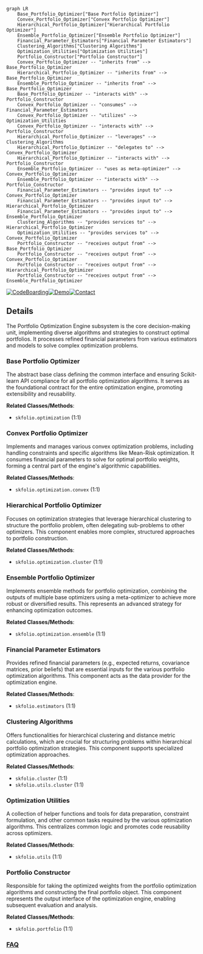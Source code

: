 ```mermaid
graph LR
    Base_Portfolio_Optimizer["Base Portfolio Optimizer"]
    Convex_Portfolio_Optimizer["Convex Portfolio Optimizer"]
    Hierarchical_Portfolio_Optimizer["Hierarchical Portfolio Optimizer"]
    Ensemble_Portfolio_Optimizer["Ensemble Portfolio Optimizer"]
    Financial_Parameter_Estimators["Financial Parameter Estimators"]
    Clustering_Algorithms["Clustering Algorithms"]
    Optimization_Utilities["Optimization Utilities"]
    Portfolio_Constructor["Portfolio Constructor"]
    Convex_Portfolio_Optimizer -- "inherits from" --> Base_Portfolio_Optimizer
    Hierarchical_Portfolio_Optimizer -- "inherits from" --> Base_Portfolio_Optimizer
    Ensemble_Portfolio_Optimizer -- "inherits from" --> Base_Portfolio_Optimizer
    Base_Portfolio_Optimizer -- "interacts with" --> Portfolio_Constructor
    Convex_Portfolio_Optimizer -- "consumes" --> Financial_Parameter_Estimators
    Convex_Portfolio_Optimizer -- "utilizes" --> Optimization_Utilities
    Convex_Portfolio_Optimizer -- "interacts with" --> Portfolio_Constructor
    Hierarchical_Portfolio_Optimizer -- "leverages" --> Clustering_Algorithms
    Hierarchical_Portfolio_Optimizer -- "delegates to" --> Convex_Portfolio_Optimizer
    Hierarchical_Portfolio_Optimizer -- "interacts with" --> Portfolio_Constructor
    Ensemble_Portfolio_Optimizer -- "uses as meta-optimizer" --> Convex_Portfolio_Optimizer
    Ensemble_Portfolio_Optimizer -- "interacts with" --> Portfolio_Constructor
    Financial_Parameter_Estimators -- "provides input to" --> Convex_Portfolio_Optimizer
    Financial_Parameter_Estimators -- "provides input to" --> Hierarchical_Portfolio_Optimizer
    Financial_Parameter_Estimators -- "provides input to" --> Ensemble_Portfolio_Optimizer
    Clustering_Algorithms -- "provides services to" --> Hierarchical_Portfolio_Optimizer
    Optimization_Utilities -- "provides services to" --> Convex_Portfolio_Optimizer
    Portfolio_Constructor -- "receives output from" --> Base_Portfolio_Optimizer
    Portfolio_Constructor -- "receives output from" --> Convex_Portfolio_Optimizer
    Portfolio_Constructor -- "receives output from" --> Hierarchical_Portfolio_Optimizer
    Portfolio_Constructor -- "receives output from" --> Ensemble_Portfolio_Optimizer
```

[![CodeBoarding](https://img.shields.io/badge/Generated%20by-CodeBoarding-9cf?style=flat-square)](https://github.com/CodeBoarding/CodeBoarding)[![Demo](https://img.shields.io/badge/Try%20our-Demo-blue?style=flat-square)](https://www.codeboarding.org/demo)[![Contact](https://img.shields.io/badge/Contact%20us%20-%20contact@codeboarding.org-lightgrey?style=flat-square)](mailto:contact@codeboarding.org)

## Details

The Portfolio Optimization Engine subsystem is the core decision-making unit, implementing diverse algorithms and strategies to construct optimal portfolios. It processes refined financial parameters from various estimators and models to solve complex optimization problems.

### Base Portfolio Optimizer
The abstract base class defining the common interface and ensuring Scikit-learn API compliance for all portfolio optimization algorithms. It serves as the foundational contract for the entire optimization engine, promoting extensibility and reusability.


**Related Classes/Methods**:

- `skfolio.optimization` (1:1)


### Convex Portfolio Optimizer
Implements and manages various convex optimization problems, including handling constraints and specific algorithms like Mean-Risk optimization. It consumes financial parameters to solve for optimal portfolio weights, forming a central part of the engine's algorithmic capabilities.


**Related Classes/Methods**:

- `skfolio.optimization.convex` (1:1)


### Hierarchical Portfolio Optimizer
Focuses on optimization strategies that leverage hierarchical clustering to structure the portfolio problem, often delegating sub-problems to other optimizers. This component enables more complex, structured approaches to portfolio construction.


**Related Classes/Methods**:

- `skfolio.optimization.cluster` (1:1)


### Ensemble Portfolio Optimizer
Implements ensemble methods for portfolio optimization, combining the outputs of multiple base optimizers using a meta-optimizer to achieve more robust or diversified results. This represents an advanced strategy for enhancing optimization outcomes.


**Related Classes/Methods**:

- `skfolio.optimization.ensemble` (1:1)


### Financial Parameter Estimators
Provides refined financial parameters (e.g., expected returns, covariance matrices, prior beliefs) that are essential inputs for the various portfolio optimization algorithms. This component acts as the data provider for the optimization engine.


**Related Classes/Methods**:

- `skfolio.estimators` (1:1)


### Clustering Algorithms
Offers functionalities for hierarchical clustering and distance metric calculations, which are crucial for structuring problems within hierarchical portfolio optimization strategies. This component supports specialized optimization approaches.


**Related Classes/Methods**:

- `skfolio.cluster` (1:1)
- `skfolio.utils.cluster` (1:1)


### Optimization Utilities
A collection of helper functions and tools for data preparation, constraint formulation, and other common tasks required by the various optimization algorithms. This centralizes common logic and promotes code reusability across optimizers.


**Related Classes/Methods**:

- `skfolio.utils` (1:1)


### Portfolio Constructor
Responsible for taking the optimized weights from the portfolio optimization algorithms and constructing the final portfolio object. This component represents the output interface of the optimization engine, enabling subsequent evaluation and analysis.


**Related Classes/Methods**:

- `skfolio.portfolio` (1:1)




### [FAQ](https://github.com/CodeBoarding/GeneratedOnBoardings/tree/main?tab=readme-ov-file#faq)